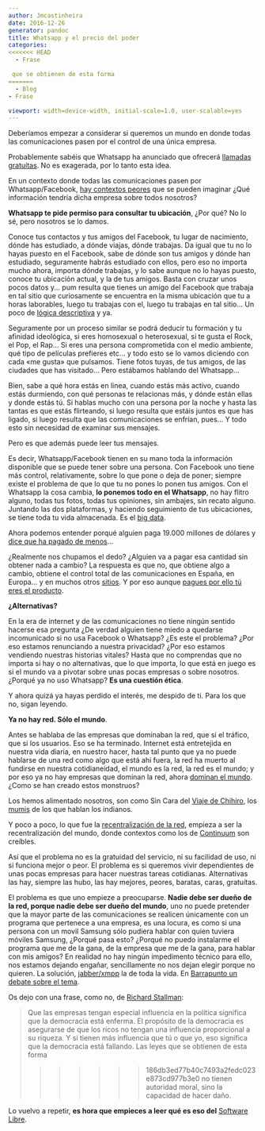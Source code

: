 ```yaml
---
author: Jmcastinheira
date: 2016-12-26
generator: pandoc
title: Whatsapp y el precio del poder
categories:
<<<<<<< HEAD
  - Frase

 que se obtienen de esta forma
=======
  - Blog
- Frase

viewport: width=device-width, initial-scale=1.0, user-scalable=yes
---
```




Deberíamos empezar a considerar si queremos un mundo en donde todas las
comunicaciones pasen por el control de una única empresa.

Probablemente sabéis que Whatsapp ha anunciado que ofrecerá [llamadas
gratuítas](http://www.elmundo.es/tecnologia/2014/02/24/530b3a55e2704e5c298b4572.html).
No es exagerada, por lo tanto esta idea.

En un contexto donde todas las comunicaciones pasen por
Whatsapp/Facebook, [hay contextos
peores](http://lasindias.com/mundo-google-2025) que se pueden imaginar
¿Qué información tendría dicha empresa sobre todos nosotros?

**Whatsapp te pide permiso para consultar tu ubicación**, ¿Por qué? No
lo sé, pero nosotros se lo damos.

Conoce tus contactos y tus amigos del Facebook, tu lugar de nacimiento,
dónde has estudiado, a dónde viajas, dónde trabajas. Da igual que tu no
lo hayas puesto en el Facebook, sabe de dónde son tus amigos y dónde han
estudiado, seguramente habrás estudiado con ellos, pero eso no importa
mucho ahora, importa dónde trabajas, y lo sabe aunque no lo hayas
puesto, conoce tu ubicación actual, y la de tus amigos. Basta con cruzar
unos pocos datos y... pum resulta que tienes un amigo del Facebook que
trabaja en tal sitio que curiosamente se encuentra en la misma ubicación
que tu a horas laborables, luego tu trabajas con el, luego tu trabajas
en tal sitio... Un poco de [lógica
descriptiva](http://es.wikipedia.org/wiki/L%C3%B3gica_de_descripci%C3%B3n)
y ya.

Seguramente por un proceso similar se podrá deducir tu formación y tu
afinidad ideológica, si eres homosexual o heterosexual, si te gusta el
Rock, el Pop, el Rap... Si eres una persona comprometida con el medio
ambiente, qué tipo de películas prefieres etc... y todo esto se lo vamos
diciendo con cada «me gusta» que pulsamos. Tiene fotos tuyas, de tus
amigos, de las ciudades que has visitado... Pero estábamos hablando del
Whatsapp...

Bien, sabe a qué hora estás en linea, cuando estás más activo, cuando
estás durmiendo, con qué personas te relacionas más, y dónde están ellas
y donde estás tú. Si hablas mucho con una persona por la noche y hasta
las tantas es que estás flirteando, si luego resulta que estáis juntos
es que has ligado, si luego resulta que las comunicaciones se enfrían,
pues... Y todo esto sin necesidad de examinar sus mensajes.

Pero es que además puede leer tus mensajes.

Es decir, Whatsapp/Facebook tienen en su mano toda la información
disponible que se puede tener sobre una persona. Con Facebook uno tiene
más control, relativamente, sobre lo que pone o deja de poner; siempre
existe el problema de que lo que tu no pones lo ponen tus amigos. Con el
Whatsapp la cosa cambia, **lo ponemos todo en el Whatsapp**, no hay
flitro alguno, todas tus fotos, todas tus opiniones, sin ambajes, sin
recato alguno. Juntando las dos plataformas, y haciendo seguimiento de
tus ubicaciones, se tiene toda tu vida almacenada. Es el [big
data](http://es.wikipedia.org/wiki/Big_data).

Ahora podemos entender porqué alguien paga 19.000 millones de dólares y
[dice que ha pagado de
menos](http://www.abc.es/tecnologia/redes/20140224/abci-mwc2014-mark-zuckerberg-facebook-201402241811.html)...

¿Realmente nos chupamos el dedo? ¿Alguien va a pagar esa cantidad sin
obtener nada a cambio? La respuesta es que no, que obtiene algo a
cambio, obtiene el control total de las comunicaciones en España, en
Europa... y en muchos otros
[sitios](http://www.abc.es/tecnologia/moviles-aplicaciones/20140221/abci-whatsapp-facebook-fantasmas-201402202156.html).
Y por eso aunque [pagues por ello tú eres el
producto](http://www.versvs.net/aunque-pagues-por-ello-todavia-eres-el-producto/?utm_source=rss&utm_medium=rss&utm_campaign=aunque-pagues-por-ello-todavia-eres-el-producto).

**¿Alternativas?**

En la era de internet y de las comunicaciones no tiene ningún sentido
hacerse esa pregunta ¿De verdad alguien tiene miedo a quedarse
incomunicado si no usa Facebook o Whatsapp? ¿Es este el problema? ¿Por
eso estamos renunciando a nuestra privacidad? ¿Por eso estamos vendiendo
nuestras historias vitales? Hasta que no comprendas que no importa si
hay o no alternativas, que lo que importa, lo que está en juego es si el
mundo va a pivotar sobre unas pocas empresas o sobre nosotros. ¿Porqué
ya no uso Whatsapp? **Es una cuestión ética**.

Y ahora quizá ya hayas perdido el interés, me despido de ti. Para los
que no, sigan leyendo.

**Ya no hay red. Sólo el mundo**.

Antes se hablaba de las empresas que dominaban la red, que si el
tráfico, que si los usuarios. Eso se ha terminado. Internet está
entretejida en nuestra vida diaria, en nuestro hacer, hasta tal punto
que ya no puede hablarse de una red como algo que está ahí fuera, la red
ha muerto al fundirse en nuestra cotidianeidad, el mundo es la red, la
red es el mundo; y por eso ya no hay empresas que dominan la red, ahora
[dominan el
mundo](http://lasindias.com/por-que-deberias-temer-al-nuevo-ordenador-de-google).
¿Como se han creado estos monstruos?

Los hemos alimentado nosotros, son como Sin Cara del [Viaje de
Chihiro](http://es.wikipedia.org/wiki/El_viaje_de_Chihiro), los
[mumis](http://lasindias.com/indianopedia/mumi) de los que hablan los
indianos.

Y poco a poco, lo que fue la [recentralización de la
red](http://lasindias.com/indianopedia/recentralizacion), empieza a ser
la recentralización del mundo, donde contextos como los de
[Continuum](http://en.wikipedia.org/wiki/Continuum_%28TV_series%29) son
creíbles.

Así que el problema no es la gratuidad del servicio, ni su facilidad de
uso, ni si funciona mejor o peor. El problema es si queremos vivir
dependientes de unas pocas empresas para hacer nuestras tareas
cotidianas. Alternativas las hay, siempre las hubo, las hay mejores,
peores, baratas, caras, gratuítas.

El problema es que uno empieze a preocuparse. **Nadie debe ser dueño de
la red, porque nadie debe ser dueño del mundo**, uno no puede pretender
que la mayor parte de las comunicaciones se realicen únicamente con un
programa que pertenece a una empresa, es una locura, es como si una
persona con un movil Samsung sólo pudiera hablar con quien tuviera
móviles Samsung, ¿Porqué pasa esto? ¿Porqué no puedo instalarme el
programa que me de la gana, de la empresa que me de la gana, para hablar
con mis amigos? En realidad no hay ningún impedimento técnico para ello,
nos estamos dejando engañar, sencillamente no nos dejan elegir porque no
quieren. La solución,
[jabber/xmpp](http://es.wikipedia.org/wiki/Extensible_Messaging_and_Presence_Protocol)
la de toda la vida. En [Barrapunto un debate sobre el
tema](http://barrapunto.com/articles/14/02/25/105216.shtml).

Os dejo con una frase, como no, de [Richard
Stallman](http://es.wikipedia.org/wiki/Richard_Stallman):

> Que las empresas tengan especial influencia en la política significa
> que la democracia está enferma. El propósito de la democracia es
> asegurarse de que los ricos no tengan una influencia proporcional a su
> riqueza. Y si tienen más influencia que tú o que yo, eso significa que
> la democracia está fallando. Las leyes que se obtienen de esta forma
>>>>>>> 186db3ed77b40c7493a2fedc023e873cd977b3e0
> no tienen autoridad moral, sino la capacidad de hacer daño.

Lo vuelvo a repetir, **es hora que empieces a leer qué es eso del**
[Software Libre](http://es.wikipedia.org/wiki/Software_libre).
